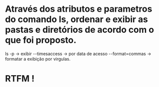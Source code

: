 # Através dos atributos e parametros do comando ls, ordenar e exibir as pastas e diretórios de acordo com o que foi proposto.

ls -p -> exibir 
--timesaccess -> por data de acesso
--format=commas -> formatar a exibição por virgulas.

# RTFM !
